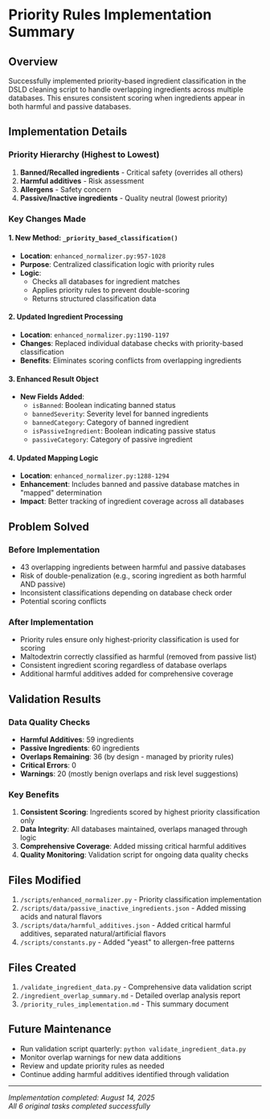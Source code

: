 # Priority Rules Implementation Summary

## Overview
Successfully implemented priority-based ingredient classification in the DSLD cleaning script to handle overlapping ingredients across multiple databases. This ensures consistent scoring when ingredients appear in both harmful and passive databases.

## Implementation Details

### Priority Hierarchy (Highest to Lowest)
1. **Banned/Recalled ingredients** - Critical safety (overrides all others)
2. **Harmful additives** - Risk assessment 
3. **Allergens** - Safety concern
4. **Passive/Inactive ingredients** - Quality neutral (lowest priority)

### Key Changes Made

#### 1. New Method: `_priority_based_classification()`
- **Location**: `enhanced_normalizer.py:957-1028`
- **Purpose**: Centralized classification logic with priority rules
- **Logic**: 
  - Checks all databases for ingredient matches
  - Applies priority rules to prevent double-scoring
  - Returns structured classification data

#### 2. Updated Ingredient Processing
- **Location**: `enhanced_normalizer.py:1190-1197` 
- **Changes**: Replaced individual database checks with priority-based classification
- **Benefits**: Eliminates scoring conflicts from overlapping ingredients

#### 3. Enhanced Result Object
- **New Fields Added**:
  - `isBanned`: Boolean indicating banned status
  - `bannedSeverity`: Severity level for banned ingredients
  - `bannedCategory`: Category of banned ingredient
  - `isPassiveIngredient`: Boolean indicating passive status
  - `passiveCategory`: Category of passive ingredient

#### 4. Updated Mapping Logic
- **Location**: `enhanced_normalizer.py:1288-1294`
- **Enhancement**: Includes banned and passive database matches in "mapped" determination
- **Impact**: Better tracking of ingredient coverage across all databases

## Problem Solved

### Before Implementation
- 43 overlapping ingredients between harmful and passive databases
- Risk of double-penalization (e.g., scoring ingredient as both harmful AND passive)
- Inconsistent classifications depending on database check order
- Potential scoring conflicts

### After Implementation
- Priority rules ensure only highest-priority classification is used for scoring
- Maltodextrin correctly classified as harmful (removed from passive list)
- Consistent ingredient scoring regardless of database overlaps
- Additional harmful additives added for comprehensive coverage

## Validation Results

### Data Quality Checks
- **Harmful Additives**: 59 ingredients
- **Passive Ingredients**: 60 ingredients  
- **Overlaps Remaining**: 36 (by design - managed by priority rules)
- **Critical Errors**: 0
- **Warnings**: 20 (mostly benign overlaps and risk level suggestions)

### Key Benefits
1. **Consistent Scoring**: Ingredients scored by highest priority classification only
2. **Data Integrity**: All databases maintained, overlaps managed through logic
3. **Comprehensive Coverage**: Added missing critical harmful additives
4. **Quality Monitoring**: Validation script for ongoing data quality checks

## Files Modified
1. `/scripts/enhanced_normalizer.py` - Priority classification implementation
2. `/scripts/data/passive_inactive_ingredients.json` - Added missing acids and natural flavors
3. `/scripts/data/harmful_additives.json` - Added critical harmful additives, separated natural/artificial flavors
4. `/scripts/constants.py` - Added "yeast" to allergen-free patterns

## Files Created
1. `/validate_ingredient_data.py` - Comprehensive data validation script
2. `/ingredient_overlap_summary.md` - Detailed overlap analysis report
3. `/priority_rules_implementation.md` - This summary document

## Future Maintenance
- Run validation script quarterly: `python validate_ingredient_data.py`
- Monitor overlap warnings for new data additions
- Review and update priority rules as needed
- Continue adding harmful additives identified through validation

---
*Implementation completed: August 14, 2025*  
*All 6 original tasks completed successfully*